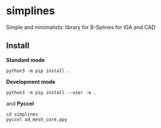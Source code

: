 # simplines

Simple and minimalistic library for B-Splines for IGA and CAD

## Install

**Standard mode**

```shell
python3 -m pip install .
```

**Development mode**

```shell
python3 -m pip install --user -e .
```
and
**Pyccel**
```shell
cd simplines
pyccel ad_mesh_core.ppy
```
